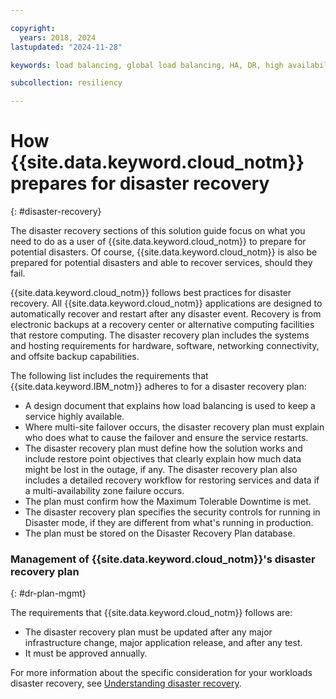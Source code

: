 ```yaml
---

copyright:
  years: 2018, 2024
lastupdated: "2024-11-28"

keywords: load balancing, global load balancing, HA, DR, high availability, disaster recovery, HA for the platform, high availability for platform, disaster recovery plan, disaster event, zero downtime, workloads, failover, failover design, network resiliency, recovery time objective, recovery point objective

subcollection: resiliency

---
```


# How {{site.data.keyword.cloud_notm}} prepares for disaster recovery
{: #disaster-recovery}

The disaster recovery sections of this solution guide focus on what you need to do as a user of {{site.data.keyword.cloud_notm}} to prepare for potential disasters. Of course, {{site.data.keyword.cloud_notm}} is also be prepared for potential disasters and able to recover services, should they fail.

{{site.data.keyword.cloud_notm}} follows best practices for disaster recovery. All {{site.data.keyword.cloud_notm}} applications are designed to automatically recover and restart after any disaster event. Recovery is from electronic backups at a recovery center or alternative computing facilities that restore computing. The disaster recovery plan includes the systems and hosting requirements for hardware, software, networking connectivity, and offsite backup capabilities.

The following list includes the requirements that {{site.data.keyword.IBM_notm}} adheres to for a disaster recovery plan:

- A design document that explains how load balancing is used to keep a service highly available.
- Where multi-site failover occurs, the disaster recovery plan must explain who does what to cause the failover and ensure the service restarts.
- The disaster recovery plan must define how the solution works and include restore point objectives that clearly explain how much data might be lost in the outage, if any. The disaster recovery plan also includes a detailed recovery workflow for restoring services and data if a multi-availability zone failure occurs.
- The plan must confirm how the Maximum Tolerable Downtime is met.
- The disaster recovery plan specifies the security controls for running in Disaster mode, if they are different from what's running in production.
- The plan must be stored on the Disaster Recovery Plan database.

### Management of {{site.data.keyword.cloud_notm}}'s disaster recovery plan
{: #dr-plan-mgmt}

The requirements that {{site.data.keyword.cloud_notm}} follows are:

- The disaster recovery plan must be updated after any major infrastructure change, major application release, and after any test.
- It must be approved annually.

For more information about the specific consideration for your workloads disaster recovery, see [Understanding disaster recovery](/docs/resiliency?topic=resiliency-understanding-dr).

